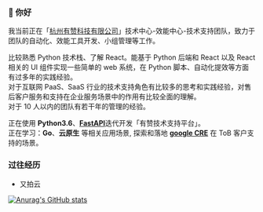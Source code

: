 ### 👋 你好

我当前正在「[杭州有赞科技有限公司](https://www.youzan.com/)」技术中心-效能中心-技术支持团队，致力于团队的自动化、效能工具开发、小组管理等工作。
    
    
比较熟悉 Python 技术栈、了解 React。能基于 Python 后端和 React 以及 React 相关的 UI 组件实现一些简单的 web 系统，在 Python 脚本、自动化提效等方面有过多年的实践经验。    
对于互联网 PaaS、SaaS 行业的技术支持角色有比较多的思考和实践经验，对售后客户服务和支持在企业服务场景中的作用有比较全面的理解。    
对于 10 人以内的团队有若干年的管理的经验。
    
正在使用 **Python3.6**、[**FastAPI**](https://fastapi.tiangolo.com/)迭代开发「有赞技术支持平台」。    
正在学习：**Go**、**云原生** 等相关应用场景, 探索和落地 [**google CRE**](https://cloud.google.com/blog/products/devops-sre/introducing-a-new-era-of-customer-support-google-customer-reliability-engineering) 在 ToB 客户支持的场景。 
### 过往经历

- 又拍云

[![Anurag's GitHub stats](https://github-readme-stats.vercel.app/api?username=binbinah)](https://github.com/binbinah/github-readme-stats)
